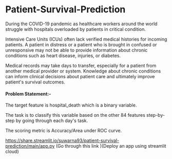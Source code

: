 # Patient-Survival-Prediction


During the COVID-19 pandemic as healthcare workers around the world struggle with hospitals overloaded by patients in critical condition. 

Intensive Care Units (ICUs) often lack verified medical histories for incoming patients. A patient in distress or a patient who is brought in confused or unresponsive may not be able to provide information about chronic conditions such as heart disease, injuries, or diabetes. 

Medical records may take days to transfer, especially for a patient from another medical provider or system. Knowledge about chronic conditions can inform clinical decisions about patient care and ultimately improve patient's survival outcomes.

#### Problem Statement:- 

The target feature is hospital_death which is a binary variable. 

The task is to classify this variable based on the other 84 features step-by-step by going through each day's task. 

The scoring metric is Accuracy/Area under ROC curve.

https://share.streamlit.io/suwarna93/patient-survival-prediction/main/app.py (Go through this link )(Deploy an app using streamlit cloud)
